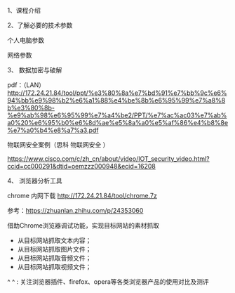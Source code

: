 
1、课程介绍

2、了解必要的技术参数

个人电脑参数

网络参数

3、 数据加密与破解

pdf：（LAN） http://172.24.21.84/tool/ppt/%e3%80%8a%e7%bd%91%e7%bb%9c%e6%94%bb%e9%98%b2%e6%a1%88%e4%be%8b%e6%95%99%e7%a8%8b%e3%80%8b-%e9%ab%98%e6%95%99%e7%a4%be2/PPT/%e7%ac%ac03%e7%ab%a0%20%e6%95%b0%e6%8d%ae%e5%8a%a0%e5%af%86%e4%b8%8e%e7%a0%b4%e8%a7%a3.pdf


 物联网安全案例（思科  物联网安全 ）
 
 https://www.cisco.com/c/zh_cn/about/video/IOT_security_video.html?ccid=cc000291&dtid=oemzzz000948&ecid=16208
 

4、 浏览器分析工具

chrome 内网下载   http://172.24.21.84/tool/chrome.7z

参考：https://zhuanlan.zhihu.com/p/24353060

借助Chrome浏览器调试功能，实现目标网站的素材抓取

- 从目标网站抓取文本内容；
- 从目标网站抓取图片文件；
- 从目标网站抓取音频文件；
- 从目标网站抓取视频文件；

^ ^ : 关注浏览器插件、firefox、opera等各类浏览器产品的使用对比及测评
